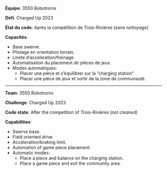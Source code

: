 **Équipe**: 3550 Robotronix

**Défi**: Charged Up 2023

**État du code**: Après la compétition de Trois-Rivières (*sans nettoyage*)

**Capacités**: 
* Base swerve.
* Pilotage en orientation terrain.
* Limite d’acceleration/freinage.
* Automatisation du placement de pièces de jeux.
* Modes automatiques:
  * Placer une pièce et s’équilibrer sur la “charging station”.
  * Placer une pièce de jeux et sortir de la zone de communauté.

---------------------------------------------------------------------

**Team**: 3550 Robotronix

**Challenge**: Charged Up 2023

**Code state**: After the competition of Trois-Rivières (*not cleaned*)

**Capabilities**:
* Swerve base.
* Field oriented drive.
* Acceleration/braking limit.
* Automation of game piece placement.
* Automatic modes:
  * Place a piece and balance on the charging station.
  * Place a game piece and exit the community area.

